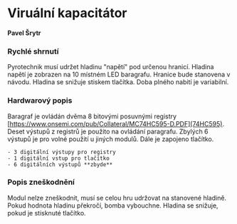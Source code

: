 # Viruální kapacitátor

**Pavel Šrytr**

### Rychlé shrnutí

Pyrotechnik musí udržet hladinu "napětí" pod určenou hranicí. Hladina napětí je zobrazen na 10 místném LED baragrafu. Hranice bude stanovena v návodu. Hladina se snižuje stiskem tlačítka. Doba plného nabití je variabilní.

### Hardwarový popis

Baragraf je ovládán dvěma 8 bitovými posuvnými registry [https://www.onsemi.com/pub/Collateral/MC74HC595-D.PDF](74HC595). Deset výstupů z registrů je použito na ovládání paragrafu. Zbylých 6 výstupů je pro volné použití u jiných modulů. Dále je zapojeno tlačítko.

    - 3 digitální výstupy pro registry
    - 1 digitální vstup pro tlačítko
    - 6 digitálních výstupů **zbyde**

### Popis zneškodnění

Modul nelze zneškodnit, musí se celou hru udržovat na stanovené hladině. Pokud hodnota hladinu překročí, bomba vybouchne. Hladina se snižuje, pokud je stisknuté tlačítko.
